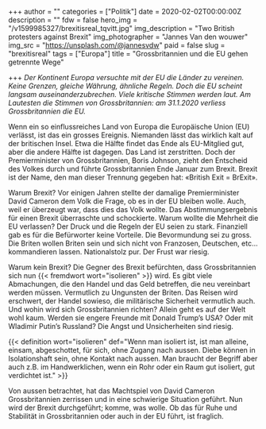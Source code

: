 +++
author = ""
categories = ["Politik"]
date = 2020-02-02T00:00:00Z
description = ""
fdw = false
hero_img = "/v1599985327/brexitisreal_tqvitt.jpg"
img_description = "Two British protesters against Brexit"
img_photographer = "Jannes Van den wouwer"
img_src = "https://unsplash.com/@jannesvdw"
paid = false
slug = "brexitisreal"
tags = ["Europa"]
title = "Grossbritannien und die EU gehen getrennte Wege"

+++
_Der Kontinent Europa versuchte mit der EU die Länder zu vereinen. Keine Grenzen, gleiche Währung, ähnliche Regeln. Doch die EU scheint langsam auseinanderzubrechen. Viele kritische Stimmen werden laut. Am Lautesten die Stimmen von Grossbritannien: am 31.1.2020 verliess Grossbritannien die EU._

Wenn ein so einflussreiches Land von Europa die Europäische Union (EU) verlässt, ist das ein grosses Ereignis. Niemanden lässt das wirklich kalt auf der britischen Insel. Etwa die Hälfte findet das Ende als EU-Mitglied gut, aber die andere Hälfte ist dagegen. Das Land ist zerstritten. Doch der Premierminister von Grossbritannien, Boris Johnson, zieht den Entscheid des Volkes durch und führte Grossbritannien Ende Januar zum Brexit. Brexit ist der Name, den man dieser Trennung gegeben hat: «British Exit = BrExit».

Warum Brexit? Vor einigen Jahren stellte der damalige Premierminister David Cameron dem Volk die Frage, ob es in der EU bleiben wolle. Auch, weil er überzeugt war, dass dies das Volk wollte. Das Abstimmungsergebnis für einen Brexit überraschte und schockierte. Warum wollte die Mehrheit die EU verlassen? Der Druck und die Regeln der EU seien zu stark. Finanziell gab es für die Befürworter keine Vorteile. Die Bevormundung sei zu gross. Die Briten wollen Briten sein und sich nicht von Franzosen, Deutschen, etc… kommandieren lassen. Nationalstolz pur. Der Frust war riesig.

Warum kein Brexit? Die Gegner des Brexit befürchten, dass Grossbritannien sich nun {{< fremdwort wort="isolieren" >}} wird. Es gibt viele Abmachungen, die den Handel und das Geld betreffen, die neu vereinbart werden müssen. Vermutlich zu Ungunsten der Briten. Das Reisen wird erschwert, der Handel sowieso, die militärische Sicherheit vermutlich auch. Und wohin wird sich Grossbritannien richten? Allein geht es auf der Welt wohl kaum. Werden sie engere Freunde mit Donald Trump’s USA? Oder mit Wladimir Putin’s Russland? Die Angst und Unsicherheiten sind riesig.

{{< definition wort="isolieren" def="Wenn man isoliert ist, ist man alleine, einsam, abgeschottet, für sich, ohne Zugang nach aussen. Diebe können in Isolationshaft sein, ohne Kontakt nach aussen. Man braucht der Begriff aber auch z.B. im Handwerklichen, wenn ein Rohr oder ein Raum gut isoliert, gut verdichtet ist." >}}

​Von aussen betrachtet, hat das Machtspiel von David Cameron Grossbritannien zerrissen und in eine schwierige Situation geführt. Nun wird der Brexit durchgeführt; komme, was wolle. Ob das für Ruhe und Stabilität in Grossbritannien oder auch in der EU führt, ist fraglich.